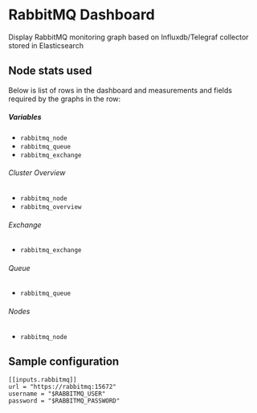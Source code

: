 # RabbitMQ Dashboard
Display RabbitMQ monitoring graph based on Influxdb/Telegraf collector stored in Elasticsearch

## Node stats used
Below is list of rows in the dashboard and measurements and fields required by the graphs in the row:
##### Variables
 - `rabbitmq_node`
 - `rabbitmq_queue`
 - `rabbitmq_exchange`

###### Cluster Overview
 - `rabbitmq_node`
 - `rabbitmq_overview`

###### Exchange
 - `rabbitmq_exchange`

###### Queue
 - `rabbitmq_queue`

###### Nodes
 - `rabbitmq_node`

## Sample configuration
```
[[inputs.rabbitmq]]
url = "https://rabbitmq:15672"
username = "$RABBITMQ_USER"
password = "$RABBITMQ_PASSWORD"
```
